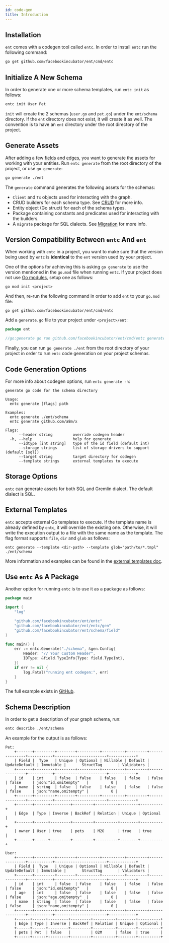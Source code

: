 ```yaml
---
id: code-gen
title: Introduction
---
```


## Installation

`ent` comes with a codegen tool called `entc`. In order to install
`entc` run the following command:

```bash
go get github.com/facebookincubator/ent/cmd/entc
``` 

## Initialize A New Schema

In order to generate one or more schema templates, run `entc init` as follows:

```bash
entc init User Pet
```

`init` will create the 2 schemas (`user.go` and `pet.go`) under the `ent/schema` directory.
If the `ent` directory does not exist, it will create it as well. The convention
is to have an `ent` directory under the root directory of the project.

## Generate Assets

After adding a few [fields](schema-fields.md) and [edges](schema-edges.md), you want to generate
the assets for working with your entities. Run `entc generate` from the root directory of the project,
or use `go generate`:


```bash
go generate ./ent
```

The `generate` command generates the following assets for the schemas:

- `Client` and `Tx` objects used for interacting with the graph.
- CRUD builders for each schema type. See [CRUD](crud.md) for more info.
- Entity object (Go struct) for each of the schema types.
- Package containing constants and predicates used for interacting with the builders.
- A `migrate` package for SQL dialects. See [Migration](migrate.md) for more info.

## Version Compatibility Between `entc` And `ent`

When working with `entc` in a project, you want to make sure that the version being
used by `entc` is **identical** to the `ent` version used by your project.

One of the options for achieving this is asking `go generate` to use the version
mentioned in the `go.mod` file when running `entc`. If your project does not use
[Go modules](https://github.com/golang/go/wiki/Modules#quick-start), setup one as follows:

```console
go mod init <project>
```

And then, re-run the following command in order to add `ent` to your `go.mod` file:

```console
go get github.com/facebookincubator/ent/cmd/entc
```

Add a `generate.go` file to your project under `<project>/ent`:

```go
package ent

//go:generate go run github.com/facebookincubator/ent/cmd/entc generate ./schema
```

Finally, you can run `go generate ./ent` from the root directory of your project
in order to run `entc` code generation on your project schemas.

## Code Generation Options

For more info about codegen options, run `entc generate -h`:

```console
generate go code for the schema directory

Usage:
  entc generate [flags] path

Examples:
  entc generate ./ent/schema
  entc generate github.com/a8m/x

Flags:
      --header string         override codegen header
  -h, --help                  help for generate
      --idtype [int string]   type of the id field (default int)
      --storage strings       list of storage drivers to support (default [sql])
      --target string         target directory for codegen
      --template strings      external templates to execute
```

## Storage Options

`entc` can generate assets for both SQL and Gremlin dialect. The default dialect is SQL.

## External Templates

`entc` accepts external Go templates to execute. If the template name is already defined by
`entc`, it will override the existing one. Otherwise, it will write the execution output to
a file with the same name as the template. The flag format supports  `file`, `dir` and `glob`
as follows:

```console
entc generate --template <dir-path> --template glob="path/to/*.tmpl" ./ent/schema
```

More information and examples can be found in the [external templates doc](templates.md).

## Use `entc` As A Package

Another option for running `entc` is to use it as a package as follows:

```go
package main

import (
	"log"

	"github.com/facebookincubator/ent/entc"
	"github.com/facebookincubator/ent/entc/gen"
	"github.com/facebookincubator/ent/schema/field"
)

func main() {
	err := entc.Generate("./schema", &gen.Config{
		Header: "// Your Custom Header",
		IDType: &field.TypeInfo{Type: field.TypeInt},
	})
	if err != nil {
		log.Fatal("running ent codegen:", err)
	}
}
```

The full example exists in [GitHub](https://github.com/facebookincubator/ent/tree/master/examples/entcpkg).


## Schema Description

In order to get a description of your graph schema, run:

```bash
entc describe ./ent/schema
```

An example for the output is as follows:

```console
Pet:
	+-------+---------+--------+----------+----------+---------+---------------+-----------+-----------------------+------------+
	| Field |  Type   | Unique | Optional | Nillable | Default | UpdateDefault | Immutable |       StructTag       | Validators |
	+-------+---------+--------+----------+----------+---------+---------------+-----------+-----------------------+------------+
	| id    | int     | false  | false    | false    | false   | false         | false     | json:"id,omitempty"   |          0 |
	| name  | string  | false  | false    | false    | false   | false         | false     | json:"name,omitempty" |          0 |
	+-------+---------+--------+----------+----------+---------+---------------+-----------+-----------------------+------------+
	+-------+------+---------+---------+----------+--------+----------+
	| Edge  | Type | Inverse | BackRef | Relation | Unique | Optional |
	+-------+------+---------+---------+----------+--------+----------+
	| owner | User | true    | pets    | M2O      | true   | true     |
	+-------+------+---------+---------+----------+--------+----------+
	
User:
	+-------+---------+--------+----------+----------+---------+---------------+-----------+-----------------------+------------+
	| Field |  Type   | Unique | Optional | Nillable | Default | UpdateDefault | Immutable |       StructTag       | Validators |
	+-------+---------+--------+----------+----------+---------+---------------+-----------+-----------------------+------------+
	| id    | int     | false  | false    | false    | false   | false         | false     | json:"id,omitempty"   |          0 |
	| age   | int     | false  | false    | false    | false   | false         | false     | json:"age,omitempty"  |          0 |
	| name  | string  | false  | false    | false    | false   | false         | false     | json:"name,omitempty" |          0 |
	+-------+---------+--------+----------+----------+---------+---------------+-----------+-----------------------+------------+
	+------+------+---------+---------+----------+--------+----------+
	| Edge | Type | Inverse | BackRef | Relation | Unique | Optional |
	+------+------+---------+---------+----------+--------+----------+
	| pets | Pet  | false   |         | O2M      | false  | true     |
	+------+------+---------+---------+----------+--------+----------+
```